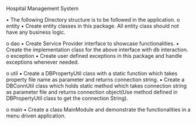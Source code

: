 Hospital Management System

• The following Directory structure is to be followed in the application.
o entity
▪ Create entity classes in this package. All entity class should not have any
business logic.

o dao
▪ Create Service Provider interface to showcase functionalities.
▪ Create the implementation class for the above interface with db interaction.
o exception
▪ Create user defined exceptions in this package and handle exceptions whenever
needed.

o util
▪ Create a DBPropertyUtil class with a static function which takes property file
name as parameter and returns connection string.
▪ Create a DBConnUtil class which holds static method which takes connection
string as parameter file and returns connection object(Use method defined in
DBPropertyUtil class to get the connection String).

o main
▪ Create a class MainModule and demonstrate the functionalities in a menu
driven application.


